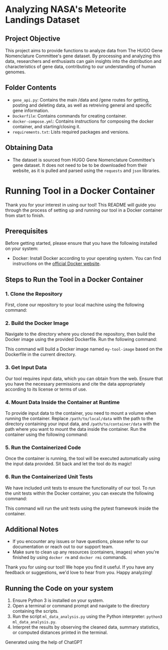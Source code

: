 
# Analyzing NASA's Meteorite Landings Dataset

## Project Objective
This project aims to provide functions to analyze data from The HUGO Gene Nomenclature Committee's gene dataset. By processing and analyzing this data, researchers and enthusiasts can gain insights into the distribution and characteristics of gene data, contributing to our understanding of human genomes.

## Folder Contents
- `gene_api.py`: Contains the main /data and /gene routes for getting, posting and deleting data, as well as retreiving general and specific gene information.
- `Dockerfile`: Contains commands for creating container.
- `docker-compose.yml`: Contains instructions for composing the docker container, and starting/closing it.
- `requirements.txt`: Lists required packages and versions.

## Obtaining Data
- The dataset is sourced from HUGO Gene Nomenclature Committee's gene dataset. It does not need to be to be downloaded from their website, as it is pulled and parsed using the `requests` and `json` libraries.

# Running Tool in a Docker Container

Thank you for your interest in using our tool! This README will guide you through the process of setting up and running our tool in a Docker container from start to finish.

## Prerequisites
Before getting started, please ensure that you have the following installed on your system:
- Docker: Install Docker according to your operating system. You can find instructions on the [official Docker website](https://docs.docker.com/get-docker/).

## Steps to Run the Tool in a Docker Container

### 1. Clone the Repository
First, clone our repository to your local machine using the following command:

### 2. Build the Docker Image
Navigate to the directory where you cloned the repository, then build the Docker image using the provided Dockerfile. Run the following command:

This command will build a Docker image named `my-tool-image` based on the Dockerfile in the current directory.

### 3. Get Input Data
Our tool requires input data, which you can obtain from the web. Ensure that you have the necessary permissions and cite the data appropriately according to its license or terms of use.

### 4. Mount Data Inside the Container at Runtime
To provide input data to the container, you need to mount a volume when running the container. Replace `/path/to/local/data` with the path to the directory containing your input data, and `/path/to/container/data` with the path where you want to mount the data inside the container. Run the container using the following command:

### 5. Run the Containerized Code
Once the container is running, the tool will be executed automatically using the input data provided. Sit back and let the tool do its magic!

### 6. Run the Containerized Unit Tests
We have included unit tests to ensure the functionality of our tool. To run the unit tests within the Docker container, you can execute the following command:

This command will run the unit tests using the pytest framework inside the container.

## Additional Notes
- If you encounter any issues or have questions, please refer to our documentation or reach out to our support team.
- Make sure to clean up any resources (containers, images) when you're finished by using `docker rm` and `docker rmi` commands.

Thank you for using our tool! We hope you find it useful. If you have any feedback or suggestions, we'd love to hear from you. Happy analyzing!


## Running the Code on your system
1. Ensure Python 3 is installed on your system.
2. Open a terminal or command prompt and navigate to the directory containing the scripts.
3. Run the script `ml_data_analysis.py` using the Python interpreter: `python3 ml_data_analysis.py`.
4. Interpret the results by observing the cleaned data, summary statistics, or computed distances printed in the terminal.


Generated using the help of ChatGPT

